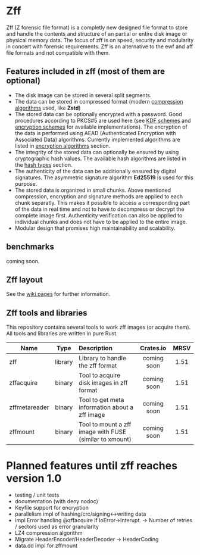 # Zff

Zff (Z forensic file format) is a completly new designed file format to store and handle the contents and structure of an partial or entire disk image or physical memory data.
The focus of zff is on speed, security and modularity in concert with forensic requirements.
Zff is an alternative to the ewf and aff file formats and not compatible with them.

## Features included in zff (most of them are optional)
- The disk image can be stored in several split segments.
- The data can be stored in compressed format (modern [compression algorithms](compression-algorithms) used, like __Zstd__)
- The stored data can be optionally encrypted with a password. Good procedures according to PKCS#5 are used here (see [KDF schemes](#kdf-flag) and [encryption schemes](#encryption-scheme-flag) for available implementations). The encryption of the data is performed using AEAD (Authenticated Encryption with Associated Data) algorithms. Currently implemented algorithms are listed in [encryption algorithms](#encryption-algorithms) section.
- The integrity of the stored data can optionally be ensured by using cryptographic hash values. The available hash algorithms are listed in the [hash types](#hash-types) section.
- The authenticity of the data can be additionally ensured by digital signatures. The asymmetric signature algorithm __Ed25519__ is used for this purpose.
- The stored data is organized in small chunks. 
Above mentioned compression, encryption and signature methods are applied to each chunk separatly. This makes it possible to access a corresponding part of the data in real time and not to have to decompress or decrypt the complete image first.
Authenticity verification can also be applied to individual chunks and does not have to be applied to the entire image.
- Modular design that promises high maintainability and scalability.

## benchmarks

coming soon.

## Zff layout

See the [wiki pages](https://github.com/ph0llux/zff/wiki) for further information.

## Zff tools and libraries

This repository contains several tools to work zff images (or acquire them). All tools and libraries are written in pure Rust.

| Name | Type | Description | Crates.io | MRSV |
|------|:----:|:------------|:---------:|:----:|
| zff  | library | Library to handle the zff format | coming soon | 1.51 |
| zffacquire | binary | Tool to acquire disk images in zff format | coming soon | 1.51 |
| zffmetareader | binary | Tool to get meta information about a zff image | coming soon | 1.51 |
| zffmount | binary | Tool to mount a zff image with FUSE (similar to xmount) | coming soon | 1.51 |

# Planned features until zff reaches version 1.0
- testing / unit tests
- documentation (with deny nodoc)
- Keyfile support for encryption
- parallelism impl of hashing/crc/signing<->writing data
- impl Error handling @zffacquire if IoError->Interupt.
	-> Number of retries / sectors used as error granularity
- LZ4 compression algorithm
- Migrate HeaderEncoder/HeaderDecoder -> HeaderCoding
- data.dd impl for zffmount
